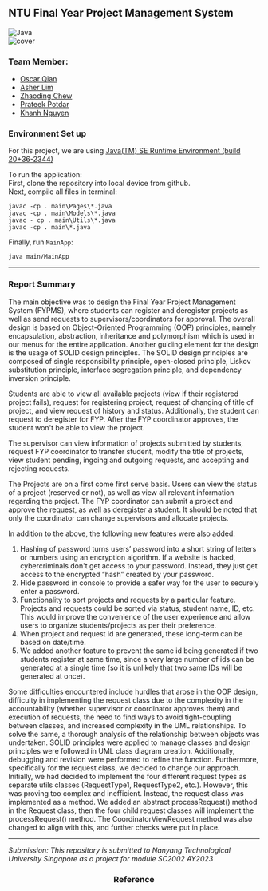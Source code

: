 ## NTU Final Year Project Management System
![Java](https://img.shields.io/badge/Java-ED8B00?style=for-the-badge&logo=openjdk&logoColor=white)    
![cover](https://drive.google.com/uc?export=view&id=1GX_HnXsmmYM1JdbecMcJFP4w3QGlWqCs)   
### Team Member:
- [Oscar Qian](https://github.com/oscarqjh)
- [Asher Lim](https://github.com/ieatsighpies)
- [Zhaoding Chew]()
- [Prateek Potdar](https://github.com/PRATEEKA001)
- [Khanh Nguyen](https://github.com/ngk2305)

### Environment Set up

For this project, we are using [Java(TM) SE Runtime Environment (build 20+36-2344)](https://www.oracle.com/java/technologies/downloads/)   

To run the application:   
First, clone the repository into local device from github.   
Next, compile all files in terminal:
```
javac -cp . main\Pages\*.java
javac -cp . main\Models\*.java
javac - cp . main\Utils\*.java
javac -cp . main\*.java
```  
Finally, run `MainApp`:
```
java main/MainApp
```


---

### Report Summary
The main objective was to design the Final Year Project Management System (FYPMS), where students can register and deregister projects as well as send requests to supervisors/coordinators for approval. The overall design is based on Object-Oriented Programming (OOP) principles, namely encapsulation, abstraction, inheritance and polymorphism which is used in our menus for the entire application. Another guiding element for the design is the usage of SOLID design principles. The SOLID design principles are composed of single responsibility principle, open-closed principle, Liskov substitution principle, interface segregation principle, and dependency inversion principle. 

Students are able to view all available projects (view if their registered project fails), request for registering project, request of changing of title of project, and view request of history and status. Additionally, the student can request to deregister for FYP. After the FYP coordinator approves, the student won't be able to view the project.

The supervisor can view information of projects submitted by students, request FYP coordinator to transfer student, modify the title of projects, view student pending, ingoing and outgoing requests, and accepting and rejecting requests.

The Projects are on a first come first serve basis. Users can view the status of a project (reserved or not), as well as view all relevant information regarding the project. The FYP coordinator can submit a project and approve the request, as well as deregister a student. It should be noted that only the coordinator can change supervisors and allocate projects. 

In addition to the above, the following new features were also added:

1. Hashing of password turns users’ password into a short string of letters or numbers using an encryption algorithm. If a website is hacked, cybercriminals don't get access to your password. Instead, they just get access to the encrypted “hash” created by your password.
2. Hide password in console to provide a safer way for the user to securely enter a password.
3. Functionality to sort projects and requests by a particular feature. Projects and requests could be sorted via status, student name, ID, etc. This would improve the convenience of the user experience and allow users to organize students/projects as per their preference. 
4. When project and request id are generated, these long-term can be based on date/time.
5. We added another feature to prevent the same id being generated if two students register at same time, since a very large number of ids can be generated at a single time (so it is unlikely that two same IDs will be generated at once).

Some difficulties encountered include hurdles that arose in the OOP design, difficulty in implementing the request class due to the complexity in the accountability (whether supervisor or coordinator approves them) and execution of requests, the need to find ways to avoid tight-coupling between classes, and increased complexity in the UML relationships. To solve the same, a thorough analysis of the relationship between objects was undertaken. SOLID principles were applied to manage classes and design principles were followed in UML class diagram creation. Additionally, debugging and revision were performed to refine the function.
Furthermore, specifically for the request class, we decided to change our approach. Initially, we had decided to implement the four different request types as separate utils classes (RequestType1, RequestType2, etc.). However, this was proving too complex and inefficient. Instead, the request class was implemented as a method. We added an abstract processRequest() method in the Request class, then the four child request classes will implement the processRequest() method. The CoordinatorViewRequest method was also changed to align with this, and further checks were put in place.

---

*Submission: This repository is submitted to Nanyang Technological University Singapore as a project for module SC2002 AY2023*

<h3 align="center">Reference</h3>

